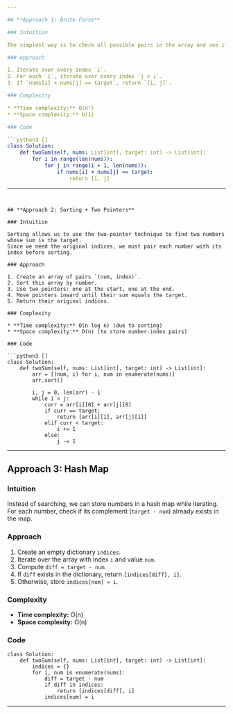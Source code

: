```yaml
---

## **Approach 1: Brute Force**

### Intuition

The simplest way is to check all possible pairs in the array and see if any sum to the target.

### Approach

1. Iterate over every index `i`.
2. For each `i`, iterate over every index `j > i`.
3. If `nums[i] + nums[j] == target`, return `[i, j]`.

### Complexity

* **Time complexity:** O(n²)
* **Space complexity:** O(1)

### Code

```python3 []
class Solution:
    def twoSum(self, nums: List[int], target: int) -> List[int]:
        for i in range(len(nums)):
            for j in range(i + 1, len(nums)):
                if nums[i] + nums[j] == target:
                    return [i, j]
```

---
```


## **Approach 2: Sorting + Two Pointers**

### Intuition

Sorting allows us to use the two-pointer technique to find two numbers whose sum is the target.
Since we need the original indices, we must pair each number with its index before sorting.

### Approach

1. Create an array of pairs `(num, index)`.
2. Sort this array by number.
3. Use two pointers: one at the start, one at the end.
4. Move pointers inward until their sum equals the target.
5. Return their original indices.

### Complexity

* **Time complexity:** O(n log n) (due to sorting)
* **Space complexity:** O(n) (to store number-index pairs)

### Code

```python3 []
class Solution:
    def twoSum(self, nums: List[int], target: int) -> List[int]:
        arr = [(num, i) for i, num in enumerate(nums)]
        arr.sort()

        i, j = 0, len(arr) - 1
        while i < j:
            curr = arr[i][0] + arr[j][0]
            if curr == target:
                return [arr[i][1], arr[j][1]]
            elif curr < target:
                i += 1
            else:
                j -= 1
```

---

## **Approach 3: Hash Map**

### Intuition

Instead of searching, we can store numbers in a hash map while iterating.
For each number, check if its complement (`target - num`) already exists in the map.

### Approach

1. Create an empty dictionary `indices`.
2. Iterate over the array with index `i` and value `num`.
3. Compute `diff = target - num`.
4. If `diff` exists in the dictionary, return `[indices[diff], i]`.
5. Otherwise, store `indices[num] = i`.

### Complexity

* **Time complexity:** O(n)
* **Space complexity:** O(n)

### Code

```python3 []
class Solution:
    def twoSum(self, nums: List[int], target: int) -> List[int]:
        indices = {}
        for i, num in enumerate(nums):
            diff = target - num
            if diff in indices:
                return [indices[diff], i]
            indices[num] = i
```

---
